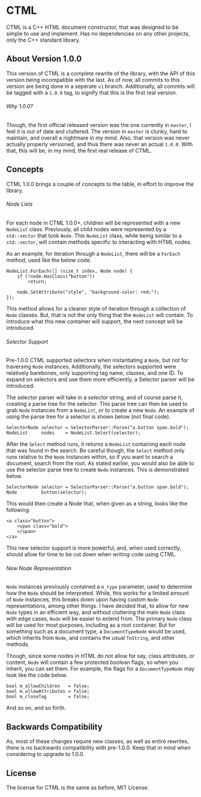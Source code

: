 # CTML

CTML is a C++ HTML document constructor, that was designed to be simple to use and implement.
Has no dependencies on any other projects, only the C++ standard library.

## About Version 1.0.0

This version of CTML is a complete rewrite of the library, with the API of this version being incompatible with the last.
As of now, all commits to this version are being done in a seperate `v1` branch.
Additionally, all commits will be tagged with a `1.0.0` tag, to signify that this is the first real version.

###### Why 1.0.0?

Though, the first official released version was the one currently in `master`, I feel it is out of date and cluttered.
The version in `master` is clunky, hard to maintain, and overall a nightmare in my mind.
Also, that version was never actually properly versioned, and thus there was never an actual `1.0.0`.
With that, this will be, in my mind, the first real release of CTML.

## Concepts

CTML 1.0.0 brings a couple of concepts to the table, in effort to improve the library.

###### Node Lists

For each node in CTML 1.0.0+, children will be represented with a new `NodeList` class.
Previously, all child nodes were represented by a `std::vector` that took `Node`.
This `NodeList` class, while being similar to a `std::vector`, will contain methods specific to interacting with HTML nodes.

As an example, for iteration through a `NodeList`, there will be a `ForEach` method, used like the below code.

    NodeList.ForEach([] (size_t index, Node node) {
        if (!node.HasClass("button"))
            return;

        node.SetAttribute("style", "background-color: red;");
    });

This method allows for a cleaner style of iteration through a collection of `Node` classes.
But, that is not the only thing that the `NodeList` will contain.
To introduce what this new container will support, the next concept will be introduced.

###### Selector Support

Pre-1.0.0 CTML supported selectors when instantiating a `Node`, but not for traversing `Node` instances.
Additionally, the selectors supported were relatively barebones, only supporting tag name, classes, and one ID.
To expand on selectors and use them more efficiently, a Selector parser will be introduced.

The selector parser will take in a selector string, and of course parse it, creating a parse tree for the selector.
This parse tree can then be used to grab `Node` instances from a `NodeList`, or to create a new `Node`.
An example of using the parse tree for a selector is shown below (not final code).

    SelectorNode selector = SelectorParser::Parse("a.button span.bold");
    NodeList     nodes    = NodeList.Select(selector);

After the `Select` method runs, it returns a `NodeList` containing each node that was found in the search.
Be careful though, the `Select` method only runs relative to the `Node` instances within, so if you want to search a document, search from the root.
As stated earlier, you would also be able to use the selector parse tree to create `Node` instances.
This is demonstrated below.

    SelectorNode selector = SelectorParser::Parse("a.button span.bold");
    Node         button(selector);

This would then create a Node that, when given as a string, looks like the following.

    <a class="button">
        <span class="bold">
        </span>
    </a>

This new selector support is more powerful, and, when used correctly, should allow for time to be cut down when writing code using CTML.


###### New Node Representation

`Node` instances previously contained a `m_type` parameter, used to determine how the `Node` should be interpreted.
While, this works for a limited amount of `Node` instances, this breaks down upon having custom `Node` representations, among other things.
I have decided that, to allow for new `Node` types in an efficient way, and without cluttering the main `Node` class with edge cases, `Node` will be easier to extend from.
The primary `Node` class will be used for most purposes, including as a root container.
But for something such as a document type, a `DocumentTypeNode` would be used, which inherits from `Node`, and contains the usual `ToString`, and other methods.

Though, since some nodes in HTML do not allow for say, class attributes, or content, `Node` will contain a few protected boolean flags, so when you inherit, you can set them.
For example, the flags for a `DocumentTypeNode` may look like the code below.

    bool m_allowChildren   = false;
    bool m_allowAttributes = false;
    bool m_closeTag        = false;

And so on, and so forth.

## Backwards Compatibility

As, most of these changes require new classes, as well as entire rewrites, there is no backwards compatibility with pre-1.0.0.
Keep that in mind when considering to upgrade to 1.0.0.

## License

The license for CTML is the same as before, MIT License.